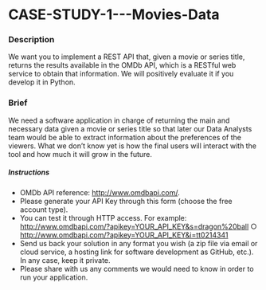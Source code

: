 # CASE-STUDY-1---Movies-Data

### Description
We want you to implement a REST API that, given a movie or series title, returns the results available in the OMDb API, which is a RESTful web service to obtain that information.
We will positively evaluate it if you develop it in Python.

### Brief
We need a software application in charge of returning the main and necessary data given a movie or series title so that later our Data Analysts team would be able to extract information about the preferences of the viewers.
What we don’t know yet is how the final users will interact with the tool and how much it will grow in the future.

##### Instructions
- OMDb API reference: http://www.omdbapi.com/.
- Please generate your API Key through this form (choose the free account type).
- You can test it through HTTP access. For example:
 http://www.omdbapi.com/?apikey=YOUR_API_KEY&s=dragon%20ball
○ http://www.omdbapi.com/?apikey=YOUR_API_KEY&i=tt0214341
- Send us back your solution in any format you wish (a zip file via email or cloud service, a
hosting link for software development as GitHub, etc.). In any case, keep it private.
- Please share with us any comments we would need to know in order to run your application.
